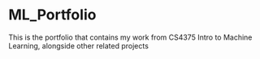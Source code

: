 # ML_Portfolio
This is the portfolio that contains my work from CS4375 Intro to Machine Learning, alongside other related projects
